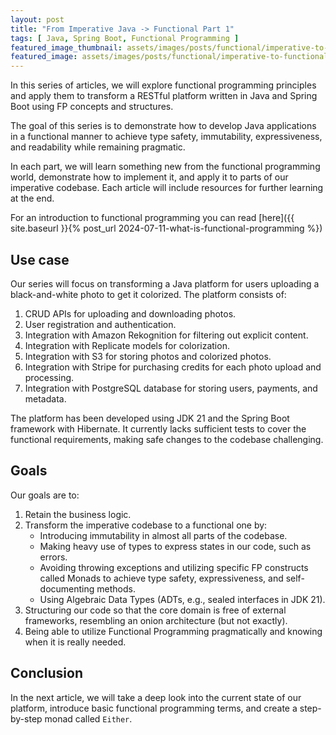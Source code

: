 ```yaml
---
layout: post
title: "From Imperative Java -> Functional Part 1"
tags: [ Java, Spring Boot, Functional Programming ]
featured_image_thumbnail: assets/images/posts/functional/imperative-to-functional_thumbnail.png
featured_image: assets/images/posts/functional/imperative-to-functional.png
---
```


In this series of articles, we will explore functional programming principles and apply them to transform a RESTful platform written in Java and Spring Boot using FP concepts and structures.

The goal of this series is to demonstrate how to develop Java applications in a functional manner to achieve type safety, immutability, expressiveness, and readability while remaining pragmatic.

In each part, we will learn something new from the functional programming world, demonstrate how to implement it, and apply it to parts of our imperative codebase. Each article will include resources for further learning at the end.

<!--more-->

For an introduction to functional programming you can read [here]({{ site.baseurl }}{% post_url 2024-07-11-what-is-functional-programming %})

## Use case

Our series will focus on transforming a Java platform for users uploading a black-and-white photo to get it colorized. The platform consists of:

1. CRUD APIs for uploading and downloading photos.
2. User registration and authentication.
3. Integration with Amazon Rekognition for filtering out explicit content.
4. Integration with Replicate models for colorization.
5. Integration with S3 for storing photos and colorized photos.
6. Integration with Stripe for purchasing credits for each photo upload and processing.
7. Integration with PostgreSQL database for storing users, payments, and metadata.

The platform has been developed using JDK 21 and the Spring Boot framework with Hibernate. 
It currently lacks sufficient tests to cover the functional requirements, making safe changes to the codebase challenging.

## Goals

Our goals are to:

1. Retain the business logic.
2. Transform the imperative codebase to a functional one by:
   * Introducing immutability in almost all parts of the codebase.
   * Making heavy use of types to express states in our code, such as errors.
   * Avoiding throwing exceptions and utilizing specific FP constructs called Monads to achieve type safety, expressiveness, and self-documenting methods.
   * Using Algebraic Data Types (ADTs, e.g., sealed interfaces in JDK 21).
3. Structuring our code so that the core domain is free of external frameworks, resembling an onion architecture (but not exactly).
4. Being able to utilize Functional Programming pragmatically and knowing when it is really needed.

## Conclusion

In the next article, we will take a deep look into the current state of our platform, introduce basic functional programming terms, 
and create a step-by-step monad called `Either`.
